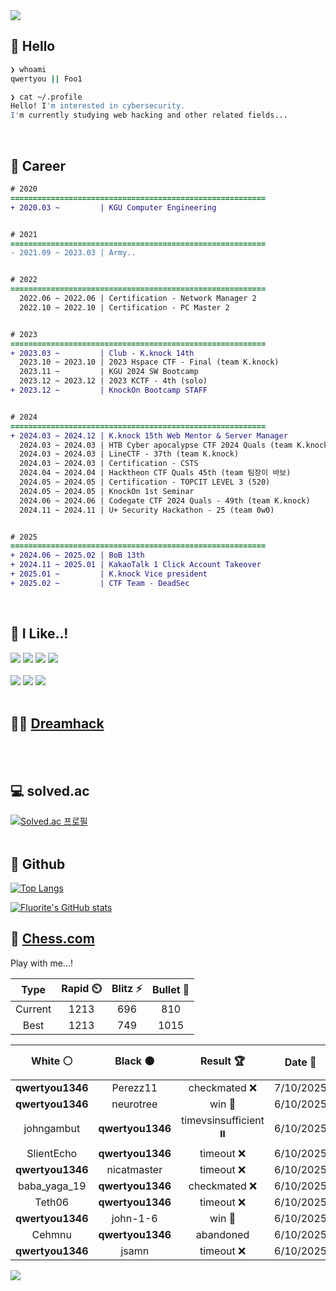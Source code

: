 <div align=left>
  <img src="https://capsule-render.vercel.app/api?type=waving&height=300&color=00f0e0&text=•⩊•" />
<br>

## 👋 Hello
```zsh
❯ whoami
qwertyou || Foo1

❯ cat ~/.profile
Hello! I'm interested in cybersecurity.
I'm currently studying web hacking and other related fields...
```
<br>
  
## 🌱 Career
```diff
# 2020
=========================================================
+ 2020.03 ~         | KGU Computer Engineering


# 2021
=========================================================
- 2021.09 ~ 2023.03 | Army..


# 2022
=========================================================
  2022.06 ~ 2022.06 | Certification - Network Manager 2
  2022.10 ~ 2022.10 | Certification - PC Master 2


# 2023
=========================================================
+ 2023.03 ~         | Club - K.knock 14th
  2023.10 ~ 2023.10 | 2023 Hspace CTF - Final (team K.knock)
  2023.11 ~         | KGU 2024 SW Bootcamp
  2023.12 ~ 2023.12 | 2023 KCTF - 4th (solo)
+ 2023.12 ~         | KnockOn Bootcamp STAFF


# 2024
=========================================================
+ 2024.03 ~ 2024.12 | K.knock 15th Web Mentor & Server Manager
  2024.03 ~ 2024.03 | HTB Cyber apocalypse CTF 2024 Quals (team K.knock)
  2024.03 ~ 2024.03 | LineCTF - 37th (team K.knock)
  2024.03 ~ 2024.03 | Certification - CSTS
  2024.04 ~ 2024.04 | Hacktheon CTF Quals 45th (team 팀장이 바보)
  2024.05 ~ 2024.05 | Certification - TOPCIT LEVEL 3 (520)
  2024.05 ~ 2024.05 | KnockOn 1st Seminar
  2024.06 ~ 2024.06 | Codegate CTF 2024 Quals - 49th (team K.knock)
  2024.11 ~ 2024.11 | U+ Security Hackathon - 25 (team 0w0)


# 2025
=========================================================
+ 2024.06 ~ 2025.02 | BoB 13th
+ 2024.11 ~ 2025.01 | KakaoTalk 1 Click Account Takeover
+ 2025.01 ~         | K.knock Vice president
+ 2025.02 ~         | CTF Team - DeadSec
```
<br>

## 🔨 I Like..!
<img src="https://img.shields.io/badge/Java-ED8B00?style=for-the-badge&logo=openjdk&logoColor=white">
<img src="https://img.shields.io/badge/python-3776AB?style=for-the-badge&logo=python&logoColor=white">
<img src="https://img.shields.io/badge/PHP-777BB4?style=for-the-badge&logo=php&logoColor=white">
<img src="https://img.shields.io/badge/Node.js-43853D?style=for-the-badge&logo=node.js&logoColor=white">
<br><br>
<img src="https://img.shields.io/badge/linux-FCC624?style=for-the-badge&logo=linux&logoColor=black"> 
<img src="https://img.shields.io/badge/docker-%230db7ed.svg?style=for-the-badge&logo=docker&logoColor=white">
<img src="https://img.shields.io/badge/GIT-E44C30?style=for-the-badge&logo=git&logoColor=white">
<br><br>

## 👨‍💻 [Dreamhack](https://dreamhack.io/users/40186)
<br><br>


## 💻 solved.ac
[![Solved.ac
프로필](http://mazassumnida.wtf/api/v2/generate_badge?boj=qwertyou)](https://solved.ac/qwertyou)
<br><br>

## 🚀 Github
[![Top Langs](https://github-readme-stats.vercel.app/api/top-langs/?username=qw3rtyou&layout=compact)](https://github.com/qw3rtyou/github-readme-stats)

[![Fluorite's GitHub stats](https://github-readme-stats.vercel.app/api?username=qw3rtyou)](https://github.com/anuraghazra/github-readme-stats)

## 🏁 [Chess.com](https://www.chess.com/)
Play with me...!
<!--START_SECTION:chessStats-->
<!-- Automatically generated with https://github.com/Balastrong/chess-stats-action -->

| Type | Rapid ⏲️ | Blitz ⚡ | Bullet 🔫 |
|:---:|:---:|:---:|:---:|
| Current | 1213 | 696 | 810 |
| Best | 1213 | 749 | 1015 |

| White ⚪ | Black ⚫ | Result 🏆 | Date 📅 | Position 🗺️ | Type 🕕 |
|:---:|:---:|:---:|:---:|:---:|:---:|
| **qwertyou1346** | Perezz11 | checkmated ❌ | 7/10/2025 | <a href="http://www.ee.unb.ca/cgi-bin/tervo/fen.pl?select=8/pp1k4/2pp4/8/8/8/7r/2K3r1 w - - 8 39">Link</a> | Bullet |
| **qwertyou1346** | neurotree | win 🥇 | 6/10/2025 | <a href="http://www.ee.unb.ca/cgi-bin/tervo/fen.pl?select=8/p2k4/8/8/1N3n2/2KP4/P3q3/8 b - - 2 40">Link</a> | Bullet |
| johngambut | **qwertyou1346** | timevsinsufficient ⏸️ | 6/10/2025 | <a href="http://www.ee.unb.ca/cgi-bin/tervo/fen.pl?select=8/8/8/PK6/8/3k4/8/8 w - - 1 55">Link</a> | Bullet |
| SlientEcho | **qwertyou1346** | timeout ❌ | 6/10/2025 | <a href="http://www.ee.unb.ca/cgi-bin/tervo/fen.pl?select=6k1/ppp3pp/8/5p2/4r2P/1KP2N1R/P3r3/RN6 b - - 8 34">Link</a> | Bullet |
| **qwertyou1346** | nicatmaster | timeout ❌ | 6/10/2025 | <a href="http://www.ee.unb.ca/cgi-bin/tervo/fen.pl?select=1n2R3/7p/6pk/p3Kp2/8/4P3/P1r3PP/8 w - - 0 33">Link</a> | Bullet |
| baba_yaga_19 | **qwertyou1346** | checkmated ❌ | 6/10/2025 | <a href="http://www.ee.unb.ca/cgi-bin/tervo/fen.pl?select=8/8/2kQ2p1/2n2p2/5B2/3P4/P1P2PPP/1R2K1NR b K - 2 22">Link</a> | Bullet |
| Teth06 | **qwertyou1346** | timeout ❌ | 6/10/2025 | <a href="http://www.ee.unb.ca/cgi-bin/tervo/fen.pl?select=2k2b1r/1pp1Nppp/p4n2/8/8/4r2P/P1P1BP2/1R4K1 b - - 0 21">Link</a> | Bullet |
| **qwertyou1346** | john-1-6 | win 🥇 | 6/10/2025 | <a href="http://www.ee.unb.ca/cgi-bin/tervo/fen.pl?select=rnb1k2r/1pN2ppp/p2Q3n/2p1p3/4P3/5N2/PPP2PPP/R1B1K2R b KQ - 3 12">Link</a> | Bullet |
| Cehmnu | **qwertyou1346** | abandoned  | 6/10/2025 | <a href="http://www.ee.unb.ca/cgi-bin/tervo/fen.pl?select=r1b1k2r/pp2q1pp/B1p1p3/2P2p2/3Pp3/4P3/PP1N1PPP/R2QK2R b KQkq - 0 11">Link</a> | Bullet |
| **qwertyou1346** | jsamn | timeout ❌ | 6/10/2025 | <a href="http://www.ee.unb.ca/cgi-bin/tervo/fen.pl?select=4Q1nr/2pp1pk1/2n1p2p/4P3/3P3N/6Pp/2q2P1P/5K2 w - - 0 24">Link</a> | Bullet |

<!--END_SECTION:chessStats-->


<img src="https://capsule-render.vercel.app/api?type=waving&color=00f0e0&height=150&section=footer" />
</div>


